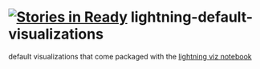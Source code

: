[![Stories in Ready](https://badge.waffle.io/lightning-viz/lightning-default-visualizations.png?label=ready&title=Ready)](https://waffle.io/lightning-viz/lightning-default-visualizations)
lightning-default-visualizations
================================

default visualizations that come packaged with the [lightning viz notebook](http://lightning-viz.github.io/visualizations/)
